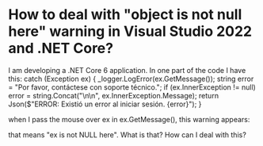 
# How to deal with "object is not null here" warning in Visual Studio 2022 and .NET Core?

I am developing a .NET Core 6 application.
In one part of the code I have this:
catch (Exception ex)
{
    _logger.LogError(ex.GetMessage());
    string error = "Por favor, contáctese con soporte técnico.";
    if (ex.InnerException != null)
        error = string.Concat("\n\n", ex.InnerException.Message);
    return Json($"ERROR: Existió un error al iniciar sesión. {error}");
}

when I pass the mouse over ex in ex.GetMessage(), this warning appears:

that means "ex is not NULL here". What is that? How can I deal with this?

        